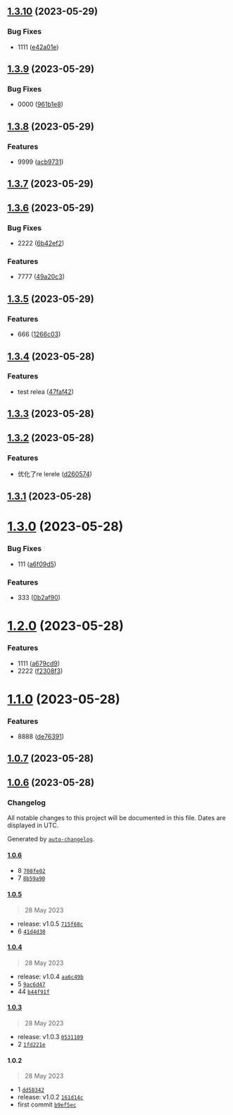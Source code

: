 

## [1.3.10](https://github.com/ivan-My/rele/compare/1.3.9...1.3.10) (2023-05-29)


### Bug Fixes

* 1111 ([e42a01e](https://github.com/ivan-My/rele/commit/e42a01ee551b1717f58092f11af1ecf68e9227ea))

## [1.3.9](https://github.com/ivan-My/rele/compare/1.3.8...1.3.9) (2023-05-29)


### Bug Fixes

* 0000 ([961b1e8](https://github.com/ivan-My/rele/commit/961b1e89d117a8346e746a60abeab25bfc4a2753))

## [1.3.8](https://github.com/ivan-My/rele/compare/1.3.7...1.3.8) (2023-05-29)


### Features

* 9999 ([acb9731](https://github.com/ivan-My/rele/commit/acb9731ef82f3e416302a9b8f4bab3135c573932))

## [1.3.7](https://github.com/ivan-My/rele/compare/1.3.6...1.3.7) (2023-05-29)

## [1.3.6](https://github.com/ivan-My/rele/compare/1.3.5...1.3.6) (2023-05-29)


### Bug Fixes

* 2222 ([6b42ef2](https://github.com/ivan-My/rele/commit/6b42ef2a331e8b1122a9eece0be624a05c8e6469))


### Features

* 7777 ([49a20c3](https://github.com/ivan-My/rele/commit/49a20c387b2f72142cffae3572418c00d057918a))

## [1.3.5](https://github.com/ivan-My/rele/compare/1.3.4...1.3.5) (2023-05-29)


### Features

* 666 ([1266c03](https://github.com/ivan-My/rele/commit/1266c034a5dd9a07af8373f69f5bac2c0b06c9e9))

## [1.3.4](https://github.com/ivan-My/rele/compare/1.3.3...1.3.4) (2023-05-28)


### Features

* test relea ([47faf42](https://github.com/ivan-My/rele/commit/47faf427e6ff06e1f2edaf36bd407ad58d999800))

## [1.3.3](https://github.com/ivan-My/rele/compare/1.3.2...1.3.3) (2023-05-28)

## [1.3.2](https://github.com/ivan-My/rele/compare/1.3.1...1.3.2) (2023-05-28)


### Features

* 优化了re lerele ([d260574](https://github.com/ivan-My/rele/commit/d260574eba9a545c57c6bcc54746c461283b584d))

## [1.3.1](https://github.com/ivan-My/rele/compare/1.3.0...1.3.1) (2023-05-28)

# [1.3.0](https://github.com/ivan-My/rele/compare/1.2.0...1.3.0) (2023-05-28)


### Bug Fixes

* 111 ([a6f09d5](https://github.com/ivan-My/rele/commit/a6f09d5621123fd189000ac95b7a53ca02dc913f))


### Features

* 333 ([0b2af90](https://github.com/ivan-My/rele/commit/0b2af90ec0aa94ef8efb2899d531e15cecc98089))

# [1.2.0](https://github.com/ivan-My/rele/compare/1.1.0...1.2.0) (2023-05-28)


### Features

* 1111 ([a679cd9](https://github.com/ivan-My/rele/commit/a679cd9c2fc3e1d9c117207006af623d0936698e))
* 2222 ([f2308f3](https://github.com/ivan-My/rele/commit/f2308f3aa5579680c5ff0244d8c18e3cd9a7b6bb))

# [1.1.0](https://github.com/ivan-My/rele/compare/1.0.7...1.1.0) (2023-05-28)


### Features

* 8888 ([de76391](https://github.com/ivan-My/rele/commit/de76391d5297cbad503ef9b847af93fae7c88e5e))

## [1.0.7](https://github.com/ivan-My/rele/compare/1.0.6...1.0.7) (2023-05-28)

## [1.0.6](https://github.com/ivan-My/rele/compare/1.0.5...1.0.6) (2023-05-28)

### Changelog

All notable changes to this project will be documented in this file. Dates are displayed in UTC.

Generated by [`auto-changelog`](https://github.com/CookPete/auto-changelog).

#### [1.0.6](https://github.com/ivan-My/rele/compare/1.0.5...1.0.6)

- 8 [`708fe02`](https://github.com/ivan-My/rele/commit/708fe028e636d2d85b8787ba6b52d330ed8729d7)
- 7 [`8b59a90`](https://github.com/ivan-My/rele/commit/8b59a9057bbf6aabb204213dca7f5bbf9e8dfad0)

#### [1.0.5](https://github.com/ivan-My/rele/compare/1.0.4...1.0.5)

> 28 May 2023

- release: v1.0.5 [`715f68c`](https://github.com/ivan-My/rele/commit/715f68caa9ea95b9897c2c2331b7c84e9f195a7c)
- 6 [`41d4d30`](https://github.com/ivan-My/rele/commit/41d4d30b7e51d36fe0ec6c126138e06631e6f8ef)

#### [1.0.4](https://github.com/ivan-My/rele/compare/1.0.3...1.0.4)

> 28 May 2023

- release: v1.0.4 [`aa6c49b`](https://github.com/ivan-My/rele/commit/aa6c49b87ed88f2f84b8e457ed1dd39b55720f24)
- 5 [`9ac6d47`](https://github.com/ivan-My/rele/commit/9ac6d479befa3aa8d858b724c96de89540f17197)
- 44 [`b44f91f`](https://github.com/ivan-My/rele/commit/b44f91fccdb76699c3feb4d74b9fa712278ed717)

#### [1.0.3](https://github.com/ivan-My/rele/compare/1.0.2...1.0.3)

> 28 May 2023

- release: v1.0.3 [`0531109`](https://github.com/ivan-My/rele/commit/05311099bc47a501c5e7579ab40532b34e9f8090)
- 2 [`1fd221e`](https://github.com/ivan-My/rele/commit/1fd221ea603cd7e4c7d64927b20b032bdf5d64d8)

#### 1.0.2

> 28 May 2023

- 1 [`dd58342`](https://github.com/ivan-My/rele/commit/dd58342e4cc8afa1cd5ae4cf12ef0da0f9779243)
- release: v1.0.2 [`161d14c`](https://github.com/ivan-My/rele/commit/161d14c3eb24ed0eea6acf2421dc18d36982df68)
- first commit [`b9ef5ec`](https://github.com/ivan-My/rele/commit/b9ef5ecb59e69a5b0f4130e91d1733abaf3183c8)